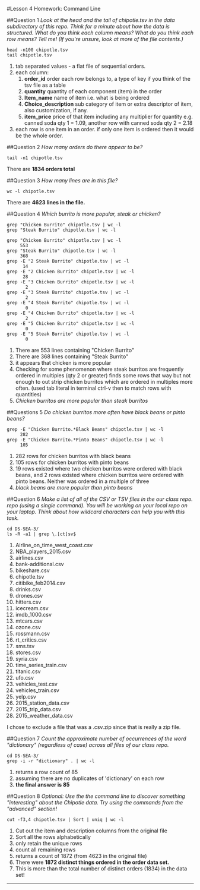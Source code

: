 #Lesson 4 Homework: Command Line 

##Question 1
*Look at the head and the tail of chipotle.tsv in the data subdirectory of this repo. Think for a minute about how the data is structured. What do you think each column means? What do you think each row means? Tell me! (If you're unsure, look at more of the file contents.)*
```
head -n100 chipotle.tsv
tail chipotle.tsv
```

1. tab separated values - a flat file of sequential orders.
2. each column:
   1. **order_id** order each row belongs to, a type of key if you think of the tsv file as a table
   2. **quantity** quantity of each component (item) in the order 
   3. **Item_name** name of item i.e. what is being ordered
   4. **Choice_description** sub category of item or extra descriptor of item, also customization, if any.
   5. **item_price** price of that item including any multiplier for quantity e.g. canned soda qty 1 = 1.09, another row with canned soda qty 2 = 2.18
3. each row is one item in an order. if only one item is ordered then it would be the whole order.

##Question 2
*How many orders do there appear to be?*

```
tail -n1 chipotle.tsv
```
There are **1834 orders total**

##Question 3
*How many lines are in this file?*
```
wc -l chipotle.tsv 
```
There are **4623 lines in the file.**

##Question 4
*Which burrito is more popular, steak or chicken?*
```
grep "Chicken Burrito" chipotle.tsv | wc -l
grep "Steak Burrito" chipotle.tsv | wc -l

grep "Chicken Burrito" chipotle.tsv | wc -l
     553
grep "Steak Burrito" chipotle.tsv | wc -l
     368
grep -E "2 Steak Burrito" chipotle.tsv | wc -l
      14
grep -E "2 Chicken Burrito" chipotle.tsv | wc -l
      28
grep -E "3 Chicken Burrito" chipotle.tsv | wc -l
       2
grep -E "3 Steak Burrito" chipotle.tsv | wc -l
       2
grep -E "4 Steak Burrito" chipotle.tsv | wc -l
       0
grep -E "4 Chicken Burrito" chipotle.tsv | wc -l
       2
grep -E "5 Chicken Burrito" chipotle.tsv | wc -l
       0
grep -E "5 Steak Burrito" chipotle.tsv | wc -l
       0
```

1. There are 553 lines containing "Chicken Burrito"
2. There are 368 lines containing "Steak Burrito"
3. it appears that chicken is more popular
4. Checking for some phenomenon where steak burritos are frequently ordered in multiples (qty 2 or greater) finds some rows that way but not enough to out strip chicken burritos which are ordered in multiples more often. (used tab literal in terminal ctrl-v then <tab> to match rows with quantities)
5. *Chicken burritos are more popular than steak burritos*

##Questions 5
*Do chicken burritos more often have black beans or pinto beans?*
```
grep -E "Chicken Burrito.*Black Beans" chipotle.tsv | wc -l
     282
grep -E "Chicken Burrito.*Pinto Beans" chipotle.tsv | wc -l
     105
```

1. 282 rows for chicken burritos with black beans
2. 105 rows for chicken burritos with pinto beans
3. 19 rows existed where two chicken burritos were ordered with black beans, and 2 rows existed where chicken burritos were ordered with pinto beans. Neither was ordered in a multiple of three
4. *black beans are more popular than pinto beans*

##Question 6
*Make a list of all of the CSV or TSV files in the our class repo. repo (using a single command). You will be working on your local repo on your laptop. Think about how wildcard characters can help you with this task.*
```
cd DS-SEA-3/
ls -R -a1 | grep \.[ct]sv$
```

1. Airline_on_time_west_coast.csv
1. NBA_players_2015.csv
1. airlines.csv
1. bank-additional.csv
1. bikeshare.csv
1. chipotle.tsv
1. citibike_feb2014.csv
1. drinks.csv
1. drones.csv
1. hitters.csv
1. icecream.csv
1. imdb_1000.csv
1. mtcars.csv
1. ozone.csv
1. rossmann.csv
1. rt_critics.csv
1. sms.tsv
1. stores.csv
1. syria.csv
1. time_series_train.csv
1. titanic.csv
1. ufo.csv
1. vehicles_test.csv
1. vehicles_train.csv
1. yelp.csv
1. 2015_station_data.csv
1. 2015_trip_data.csv
1. 2015_weather_data.csv

I chose to exclude a file that was a .csv.zip since that is really a zip file.

##Question 7 
*Count the approximate number of occurrences of the word "dictionary" (regardless of case) across all files of our class repo.*
```
cd DS-SEA-3/
grep -i -r "dictionary" . | wc -l
```
1. returns a row count of 85
2. assuming there are no duplicates of 'dictionary' on each row
3. **the final answer is 85**

##Question 8
*Optional: Use the the command line to discover something "interesting" about the Chipotle data. Try using the commands from the "advanced" section!*
```
cut -f3,4 chipotle.tsv | Sort | uniq | wc -l
```
1. Cut out the item and description columns from the original file
2. Sort all the rows alphabetically
3. only retain the unique rows
4. count all remaining rows
5. returns a count of 1872 (from 4623 in the original file)
6. There were **1872 distinct things ordered in the order data set.**
7. This is more than the total number of distinct orders (1834) in the data set!

----
